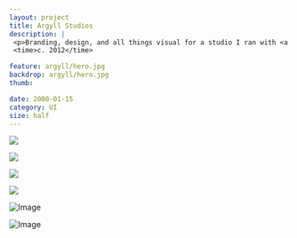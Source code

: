 ```yaml
---
layout: project
title: Argyll Studios
description: |
 <p>Branding, design, and all things visual for a studio I ran with <a href="https://twitter.com/timwco">@timwco</a> that specialized in custom WordPress solutions.</p>
 <time>c. 2012</time>

feature: argyll/hero.jpg
backdrop: argyll/hero.jpg
thumb:

date: 2000-01-15
category: UI
size: half
---
```


<p class="half"><img src="{{site.project_img_path}}argyll/mark.jpg"></p>
<p class="half"><img src="{{site.project_img_path}}argyll/as_cards.jpg"></p>

<p class="half"><img src="{{site.project_img_path}}argyll/as_prop.jpg"></p>
<p class="half"><img src="{{site.project_img_path}}argyll/as_shirt.jpg"></p>

![Image]({{site.project_img_path}}argyll/graphic.jpg)

![Image]({{site.project_img_path}}argyll/site_pages.jpg)